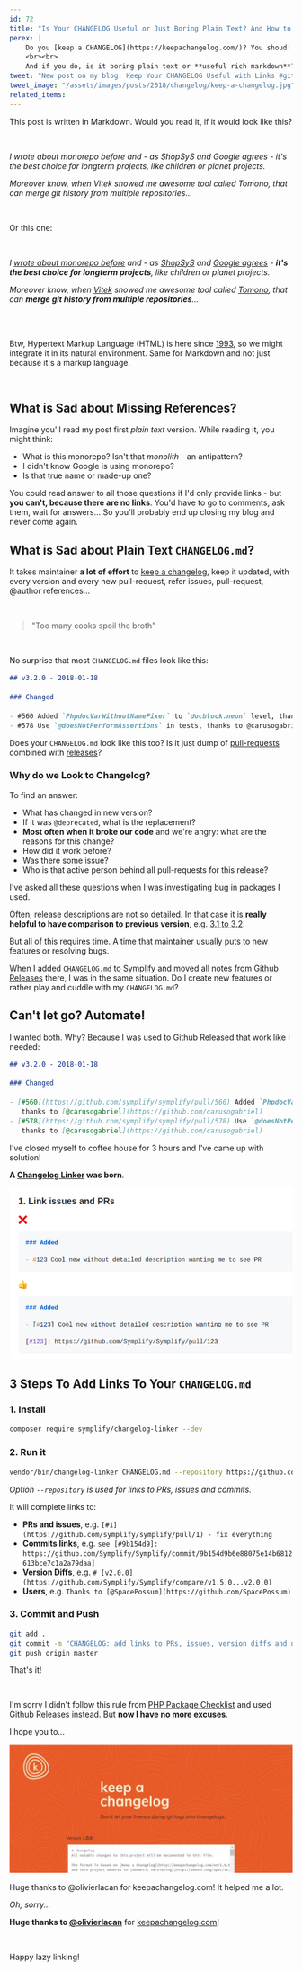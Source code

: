 ```yaml
---
id: 72
title: "Is Your CHANGELOG Useful or Just Boring Plain Text? And How to Fix That"
perex: |
    Do you [keep a CHANGELOG](https://keepachangelog.com/)? You shoud! I [do](https://github.com/Symplify/Symplify/blob/master/CHANGELOG.md), because it's the main story about the open-source package.
    <br><br>
    And if you do, is it boring plain text or **useful rich markdown**?
tweet: "New post on my blog: Keep Your CHANGELOG Useful with Links #github #changelog #dx"
tweet_image: "/assets/images/posts/2018/changelog/keep-a-changelog.jpg"
related_items:
---
```


This post is written in Markdown. Would you read it, if it would look like this?

<br>

*I wrote about monorepo before and - as ShopSyS and Google agrees - it's the best choice for longterm projects, like children or planet projects.*

*Moreover know, when Vitek showed me awesome tool called Tomono, that can merge git history from multiple repositories...*

<br>

Or this one:

<br>

*I [wrote about monorepo before](/blog/2017/01/31/how-monolithic-repository-in-open-source-saved-my-laziness/) and - as [ShopSyS](https://blog.shopsys.com/how-to-maintain-multiple-git-repositories-with-ease-61a5e17152e0) and [Google agrees](https://cacm.acm.org/magazines/2016/7/204032-why-google-stores-billions-of-lines-of-code-in-a-single-repository/fulltext) - **it's the best choice for longterm projects**, like children or planet projects.*

*Moreover know, when [Vitek](https://github.com/vitek-rostislav) showed me awesome tool called [Tomono](https://github.com/unravelin/tomono), that can **merge git history from multiple repositories**...*

<br>
<br>

Btw, Hypertext Markup Language (HTML) is here since [1993](https://en.wikipedia.org/wiki/HTML), so we might integrate it in its natural environment. Same for Markdown and not just because it's a markup language.

<br>

## What is Sad about Missing References?

Imagine you'll read my post first *plain text* version. While reading it, you might think:

- What is this monorepo? Isn't that *monolith* - an antipattern?
- I didn't know Google is using monorepo?
- Is that true name or made-up one?

You could read answer to all those questions if I'd only provide links - but **you can't, because there are no links**. You'd have to go to comments, ask them, wait for answers... So you'll probably end up closing my blog and never come again.

## What is Sad about Plain Text `CHANGELOG.md`?

It takes maintainer **a lot of effort** to [keep a changelog](https://keepachangelog.com), keep it updated, with every version and every new pull-request, refer issues, pull-request, @author references...

<br>

<blockquote class="blockquote text-center">
    "Too many cooks spoil the broth"
</blockquote>

<br>

No surprise that most `CHANGELOG.md` files look like this:


```markdown
## v3.2.0 - 2018-01-18

### Changed

- #560 Added `PhpdocVarWithoutNameFixer` to `docblock.neon` level, thanks to @carusogabriel
- #578 Use `@doesNotPerformAssertions` in tests, thanks to @carusogabriel
```

Does your `CHANGELOG.md` look like this too? Is it just dump of [pull-requests](https://github.com/Symplify/Symplify/issues?q=is%3Apr+is%3Aclosed) combined with [releases](https://github.com/Symplify/Symplify/releases)?

### Why do we Look to Changelog?

To find an answer:

- What has changed in new version?
- If it was `@deprecated`, what is the replacement?
- **Most often when it broke our code** and we're angry: what are the reasons for this change?
- How did it work before?
- Was there some issue?
- Who is that active person behind all pull-requests for this release?

I've asked all these questions when I was investigating bug in packages I used.

Often, release descriptions are not so detailed. In that case it is **really helpful to have comparison to previous version**, e.g. [3.1 to 3.2](https://github.com/Symplify/Symplify/compare/v3.1.0...v3.2.0).

But all of this requires time. A time that maintainer usually puts to new features or resolving bugs.

When I added [`CHANGELOG.md` to Symplify](https://github.com/Symplify/Symplify/blob/master/CHANGELOG.md) and moved all notes from [Github Releases](https://github.com/Symplify/Symplify/releases) there, I was in the same situation. Do I create new features or rather play and cuddle with my `CHANGELOG.md`?


## Can't let go? Automate!

I wanted both. Why? Because I was used to Github Released that work like I needed:

```markdown
## v3.2.0 - 2018-01-18

### Changed

- [#560](https://github.com/symplify/symplify/pull/560) Added `PhpdocVarWithoutNameFixer` to `docblock.neon` level,
   thanks to [@carusogabriel](https://github.com/carusogabriel)
- [#578](https://github.com/symplify/symplify/pull/578) Use `@doesNotPerformAssertions` in tests,
   thanks to [@carusogabriel](https://github.com/carusogabriel)
```

I've closed myself to coffee house for 3 hours and I've came up with solution!

**A [Changelog Linker](https://github.com/Symplify/ChangelogLinker) was born**.

<img src="/assets/images/posts/2018/changelog/links.png" class="img-thumbnail">

## 3 Steps To Add Links To Your `CHANGELOG.md`

### 1. Install

```bash
composer require symplify/changelog-linker --dev
```

### 2. Run it

```bash
vendor/bin/changelog-linker CHANGELOG.md --repository https://github.com/symplify/symplify
```

*Option `--repository` is used for links to PRs, issues and commits.*

It will complete links to:

- **PRs and issues**, e.g. `[#1](https://github.com/symplify/symplify/pull/1) - fix everything`
- **Commits links**, e.g. `see [#9b154d9]: https://github.com/Symplify/Symplify/commit/9b154d9b6e88075e14b6812613bce7c1a2a79daa]`
- **Version Diffs**, e.g. `# [v2.0.0](https://github.com/Symplify/Symplify/compare/v1.5.0...v2.0.0)`
- **Users**, e.g. `Thanks to [@SpacePossum](https://github.com/SpacePossum)`

### 3. Commit and Push

```bash
git add .
git commit -m "CHANGELOG: add links to PRs, issues, version diffs and user names"
git push origin master
```

That's it!

<br>

I'm sorry I didn't follow this rule from [PHP Package Checklist](http://phppackagechecklist.com/#1,2,3,4,5,6,7,8,9,10,11,12,13,14) and used Github Releases instead. But **now I have no more excuses**.

I hope you to...

<a href="htts://keepachangelog.com">
    <img src="/assets/images/posts/2018/changelog/keep-a-changelog.jpg" class="img-thumbnail">
</a>

Huge thanks to @olivierlacan for keepachangelog.com! It helped me a lot.

*Oh, sorry...*

**Huge thanks to [@olivierlacan](https://github.com/olivierlacan)** for [keepachangelog.com](https://keepachangelog.com)!

<br>

Happy lazy linking!

